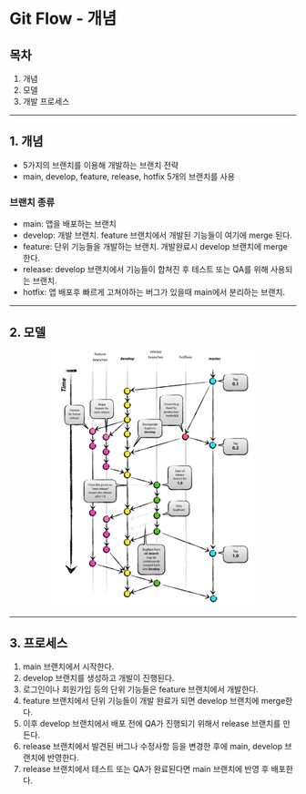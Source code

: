 # Git Flow - 개념

## 목차
1. 개념
2. 모델
3. 개발 프로세스

---

## 1. 개념
- 5가지의 브랜치를 이용해 개발하는 브랜치 전략
- main, develop, feature, release, hotfix 5개의 브랜치를 사용

### 브랜치 종류
- main: 앱을 배포하는 브랜치
- develop: 개발 브랜치. feature 브랜치에서 개발된 기능들이 여기에 merge 된다.
- feature: 단위 기능들을 개발하는 브랜치. 개발완료시 develop 브랜치에 merge 한다.
- release: develop 브랜치에서 기능들이 합쳐진 후 테스트 또는 QA를 위해 사용되는 브랜치.
- hotfix: 앱 배포후 빠르게 고쳐야하는 버그가 있을때 main에서 분리하는 브랜치.

---

## 2. 모델

<div align = "center">        
    <img src = "./Images/gitflow.png" width=70%>
</div>

---

## 3. 프로세스

1. main 브랜치에서 시작한다.
2. develop 브랜치를 생성하고 개발이 진행된다.
3. 로그인이나 회원가입 등의 단위 기능들은 feature 브랜치에서 개발한다.
4. feature 브랜치에서 단위 기능들이 개발 완료가 되면 develop 브랜치에 merge한다.
5. 이후 develop 브랜치에서 배포 전에 QA가 진행되기 위해서 release 브랜치를 만든다.
6. release 브랜치에서 발견된 버그나 수정사항 등을 변경한 후에 main, develop 브랜치에 반영한다.
7. release 브랜치에서 테스트 또는 QA가 완료된다면 main 브랜치에 반영 후 배포한다.

 



